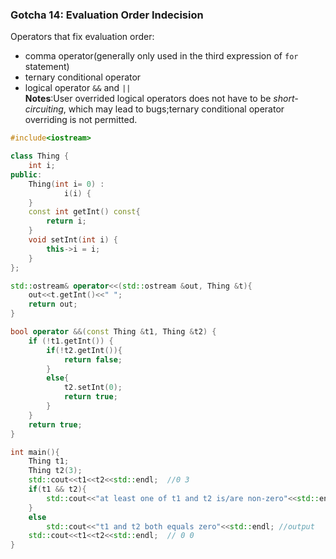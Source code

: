 ### Gotcha 14: Evaluation Order Indecision
Operators that fix evaluation order:  

- comma operator(generally only used in the third expression of `for` statement)  
- ternary conditional operator  
- logical operator `&&` and `||`    
__Notes__:User overrided logical operators does not have to be _short-circuiting_, which may lead to bugs;ternary conditional operator overriding is not permitted.

```c++
#include<iostream>

class Thing {
    int i;
public:
    Thing(int i= 0) :
            i(i) {
    }
    const int getInt() const{
        return i;
    }
    void setInt(int i) {
        this->i = i;
    }
};

std::ostream& operator<<(std::ostream &out, Thing &t){
    out<<t.getInt()<<" ";
    return out;
}

bool operator &&(const Thing &t1, Thing &t2) {
    if (!t1.getInt()) {
        if(!t2.getInt()){
            return false;
        }
        else{
            t2.setInt(0);
            return true;
        }
    }
    return true;
}

int main(){
    Thing t1;
    Thing t2(3);
    std::cout<<t1<<t2<<std::endl;  //0 3
    if(t1 && t2){
        std::cout<<"at least one of t1 and t2 is/are non-zero"<<std::endl;
    }
    else
        std::cout<<"t1 and t2 both equals zero"<<std::endl; //output
    std::cout<<t1<<t2<<std::endl;  // 0 0
}
```

